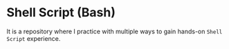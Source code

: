 # Shell Script (Bash)

It is a repository where I practice with multiple ways to gain hands-on `Shell Script`  experience.

